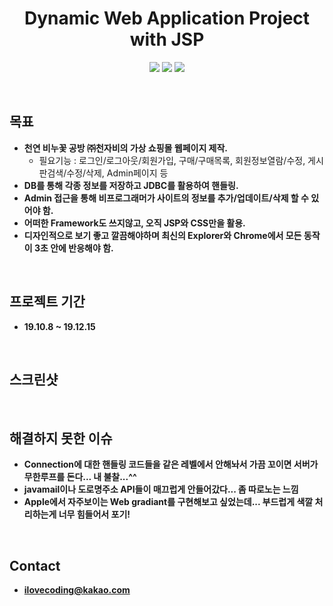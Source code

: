 <h1 align="center">
  Dynamic Web Application Project with JSP
</h1>
<p align="center">
  <img src = "https://img.shields.io/badge/Language-Java-red"> <img src = "https://img.shields.io/badge/Language-JavaScript-orenge"> <img src = "https://img.shields.io/badge/license-MIT-blue">
</p>
<br/>

## 목표
- **천연 비누꽃 공방 ㈜천자비의 가상 쇼핑몰 웹페이지 제작.**
  - 필요기능 : 로그인/로그아웃/회원가입, 구매/구매목록, 회원정보열람/수정, 게시판검색/수정/삭제, Admin페이지 등
- **DB를 통해 각종 정보를 저장하고 JDBC를 활용하여 핸들링.**
- **Admin 접근을 통해 비프로그래머가 사이트의 정보를 추가/업데이트/삭제 할 수 있어야 함.**
- **어떠한 Framework도 쓰지않고, 오직 JSP와 CSS만을 활용.**
- **디자인적으로 보기 좋고 깔끔해야하며 최신의 Explorer와 Chrome에서 모든 동작이 3초 안에 반응해야 함.**
<br/>

## 프로젝트 기간
- **19.10.8 ~ 19.12.15**
<br/>

## 스크린샷
<br/>

## 해결하지 못한 이슈
- **Connection에 대한 핸들링 코드들을 같은 레벨에서 안해놔서 가끔 꼬이면 서버가 무한루프를 돈다... 내 불찰...^^**
- **javamail이나 도로명주소 API들이 매끄럽게 안들어갔다... 좀 따로노는 느낌**
- **Apple에서 자주보이는 Web gradiant를 구현해보고 싶었는데... 부드럽게 색깔 처리하는게 너무 힘들어서 포기!**
<br/>

## Contact
- **ilovecoding@kakao.com**

